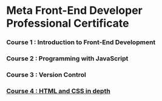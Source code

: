# Meta Front-End Developer Professional Certificate

### Course 1 : Introduction to Front-End Development
### Course 2 : Programming with JavaScript
### Course 3 : Version Control
### [Course 4 : HTML and CSS in depth](./C4%20-%20HTML%20and%20CSS%20in%20depth/Readme.md)